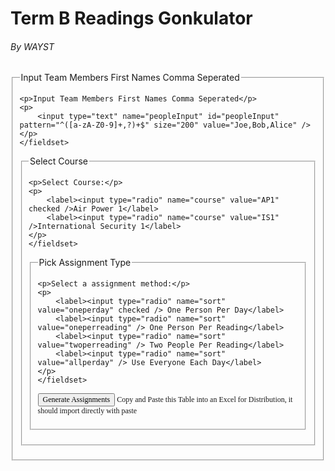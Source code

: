 <html>

<head>
  <meta charset="utf-8">
  <title>Term B Reading Gonkulator</title>
  <style>
    th,
    td,
    p,
    input {
      font: 12px Verdana;
    }

    table,
    th,
    td {
      border: solid 1px #DDD;
      border-collapse: collapse;
      padding: 2px 3px;
      text-align: left;
    }

    th {
      font-weight: bold;
    }
  </style>
  <script type="text/javascript" src="https://efillman.github.io/AssignReadings/IS1Data.js"></script>
  <script type="text/javascript" src="https://efillman.github.io/AssignReadings/AssignReadings.js"></script>
  <script type="text/javascript" src="https://efillman.github.io/AssignReadings/AP1Data.js"></script>
</head>

<body>
  <h1>Term B Readings Gonkulator</h1>
  <h6>By WAYST</h6>
  <p></p>
  <form action="#" method="post" class="peopleForm" id="peopleForm">
    <fieldset>
        <legend>Input Team Members First Names Comma Seperated</legend>

    <p>Input Team Members First Names Comma Seperated</p>
    <p>
        <input type="text" name="peopleInput" id="peopleInput" pattern="^([a-zA-Z0-9]+,?)+$" size="200" value="Joe,Bob,Alice" />
    </p>
    </fieldset>
</form>
<p></p>

  <form action="#" method="post" class="courseForm" id="courseForm">
    <fieldset>
        <legend>Select Course</legend>

    <p>Select Course:</p>
    <p>
        <label><input type="radio" name="course" value="AP1" checked />Air Power 1</label>
        <label><input type="radio" name="course" value="IS1" />International Security 1</label>
    </p>
    </fieldset>
</form>
<p></p>
  <form action="#" method="post" class="sortForm" id="sortForm">
    <fieldset>
        <legend>Pick Assignment Type</legend>

    <p>Select a assignment method:</p>
    <p>
        <label><input type="radio" name="sort" value="oneperday" checked /> One Person Per Day</label>
        <label><input type="radio" name="sort" value="oneperreading" /> One Person Per Reading</label>
        <label><input type="radio" name="sort" value="twoperreading" /> Two People Per Reading</label>
        <label><input type="radio" name="sort" value="allperday" /> Use Everyone Each Day</label>
    </p>
    </fieldset>
</form>
<p></p>
  <p><input type="button" onclick="GenerateAssignments()" value="Generate Assignments" /> Copy and Paste this Table into an Excel for Distribution, it should import directly with paste</p>
  <p id="showData"></p>
</body>

<script>
  //test main
  function GenerateAssignments() {
    var courseTitle = "";
    var courseDays = "";
    var courseReadings = "";
    var coursePeople = "";
    var courseSelection = getRadioVal( document.getElementById('courseForm'), 'course' );
    var peopleInput = parseCommaInput( document.getElementById('peopleInput'));





    if (courseSelection === "AP1") {
      courseTitle = "Air Power 1";
      courseDays = AP1CourseDaysJSON;
      //coursePeople = peopleJSON;
      courseReadings = AP1ReadingsJSON;
    }

    if (courseSelection === "IS1") {
      courseTitle = "International Security 1";
      courseDays = IS1CourseDaysJSON;
      //coursePeople = peopleJSON;
      courseReadings = IS1ReadingsJSON;
    }

    const course1 = new Course(courseTitle);
    course1.loadCourseDays(JSON.stringify(courseDays));
    //course1.loadCoursePeople(JSON.stringify(coursePeople));
    course1.loadCoursePeopleInput(peopleInput);
    course1.loadCourseReadings(JSON.stringify(courseReadings));
    course1.sortReadings();

    var sortSelection = getRadioVal( document.getElementById('sortForm'), 'sort' );

    var random = false;
    var twoper = false;

    if (sortSelection === "oneperday") {
      course1.sortPeopleOnePerDay();
    }
    if (sortSelection === "oneperreading") {
      course1.sortPeopleOnePerReading();
    }
    if (sortSelection === "twoperreading") {
      course1.sortPeopleTwoPerReading();
      twoper = true;
    }
    if (sortSelection === "allperday") {
      course1.sortPeopleAllPerDay();
      random = true;
    }

    course1.assignReadings(random, twoper);
    course1.printTable();
  }
</script>

</html>

